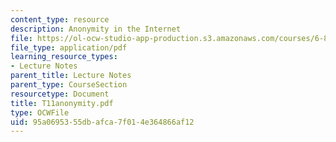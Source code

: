 ```yaml
---
content_type: resource
description: Anonymity in the Internet
file: https://ol-ocw-studio-app-production.s3.amazonaws.com/courses/6-829-computer-networks-fall-2002/95a0695355dbafca7f014e364866af12_T11anonymity.pdf
file_type: application/pdf
learning_resource_types:
- Lecture Notes
parent_title: Lecture Notes
parent_type: CourseSection
resourcetype: Document
title: T11anonymity.pdf
type: OCWFile
uid: 95a06953-55db-afca-7f01-4e364866af12
---
```


